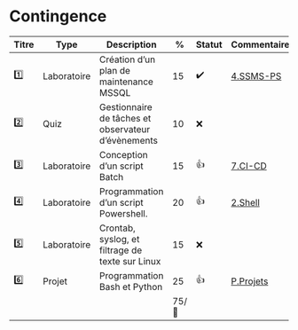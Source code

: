 # Contingence

| Titre | Type        | Description                                         | % | Statut           | Commentaires            |
|-------|-------------|-----------------------------------------------------|---|------------------|-------------------------|
| :one: | Laboratoire | Création d’un plan de maintenance MSSQL             | 15|:heavy_check_mark:|[4.SSMS-PS](../4.SSMS-PS)|
| :two: | Quiz        | Gestionnaire de tâches et observateur d’évènements  | 10|:x:               |                         |
|:three:| Laboratoire | Conception d’un script Batch                        | 15|:+1:              |[7.CI-CD](../7.CI-CD)    |
|:four: | Laboratoire | Programmation d’un script Powershell.               | 20|:+1:              |[2.Shell](../2.Shell)    |
|:five: | Laboratoire | Crontab, syslog, et filtrage de texte sur Linux     | 15|:x:               |                         |
|:six:  | Projet      | Programmation Bash et Python                        | 25|:+1:              |[P.Projets](../P.Projets)|
|       |             |                                                     | 75/:100:|            |                         |

